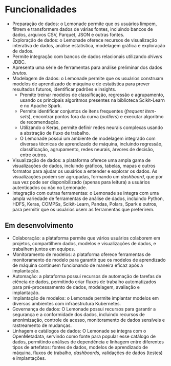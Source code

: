# Funcionalidades 

- Preparação de dados: o Lemonade permite que os usuários limpem, filtrem e 
transformem dados de várias fontes, incluindo bancos de dados, arquivos CSV, 
Parquet, JSON e outras fontes.
- Exploração de dados: o Lemonade oferece recursos de visualização interativa de dados, 
análise estatística, modelagem gráfica e exploração de dados.
- Permite integração com bancos de dados relacionais utilizando _drivers_ JDBC.
- Apresenta uma série de ferramentas para análise preliminar dos dados _brutos_.
- Modelagem de dados: o Lemonade permite que os usuários construam modelos de 
aprendizado de máquina e de estatística para prever resultados futuros, 
identificar padrões e insights.
    - Premite treinar modelos de classificação, regressão e agrupamento, usando os 
principais algoritmos presentes na biblioteca Scikit-Learn e no Apache Spark.
    - Permite identificar conjuntos de itens frequentes (_frequent item-sets_), 
encontrar pontos fora da curva (_outliers_) e executar algoritmo de recomendação.
    - Utilizando o Keras, permite definir redes neurais complexas usando a abstração 
de fluxo de trabalho.
    - O Lemonade possui um ambiente de modelagem integrado com diversas técnicas 
      de aprendizado de máquina, incluindo regressão, classificação, agrupamento, 
      redes neurais, árvores de decisão, entre outros.
- Visualização de dados: a plataforma oferece uma ampla gama de visualizações de 
dados, incluindo gráficos, tabelas, mapas e outros formatos para ajudar os 
usuários a entender e explorar os dados. As visualizações podem ser agrupadas, 
formando um _dashboard_, que por sua vez pode ser disponibilizado (apenas para leitura)
a usuários autenticados ou não no Lemonade. 
- Integração com outras ferramentas: o Lemonade se integra com uma ampla 
variedade de ferramentas de análise de dados, incluindo Python, HDFS, Keras, 
COMPSs, Scikit-Learn, Pandas, Polars, Spark e outros, para permitir que os 
usuários usem as ferramentas que preferirem.


## Em desenvolvimento

- Colaboração: a plataforma permite que vários usuários colaborem em projetos, 
compartilhem dados, modelos e visualizações de dados, e trabalhem juntos em equipes.
- Monitoramento de modelos: a plataforma oferece ferramentas de monitoramento de 
modelo para garantir que os modelos de aprendizado de máquina continuem 
funcionando de maneira eficaz após a implantação.
- Automação: a plataforma possui recursos de automação de tarefas de ciência de 
dados, permitindo criar fluxos de trabalho automatizados para pré-processamento 
de dados, modelagem, avaliação e implantação.
- Implantação de modelos: o Lemonade permite implantar modelos em diversos 
ambientes com infraestrutura Kubernetes.
- Governança de dados: O Lemonade possui recursos para garantir a segurança e 
a conformidade dos dados, incluindo recursos de anonimização, 
controle de acesso, monitoramento de dados sensíveis e rastreamento de mudanças.
- Linhagem e catálogos de dados: O Lemonade se integra com o OpenMetadata, 
servindo como fonte para popular esse catálogo de dados, permitindo análises de 
dependência e linhagem entre diferentes tipos de artefatos: fontes de dados, modelos 
de aprendizado de máquina, fluxos de trabalho, _dashboards_, validações de dados (testes)
e implantações.